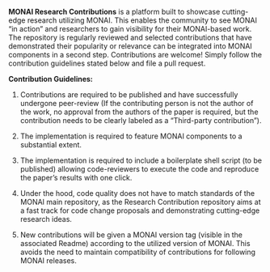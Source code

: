 **MONAI Research Contributions** is a platform built to showcase cutting-edge research utilizing MONAI. This enables the community to see MONAI “in action” and  researchers to gain visibility for their MONAI-based work. The repository is regularly reviewed and selected contributions that have demonstrated their popularity or relevance can be integrated into MONAI components in a second step. Contributions are welcome! Simply follow the contribution guidelines stated below and file a pull request.

**Contribution Guidelines:**

1. Contributions are required to be published and have successfully undergone peer-review (If the contributing person is not the author of the work, no approval from the authors of the paper is required, but the contribution needs to be clearly labeled as a “Third-party contribution”).

2. The implementation is required to feature MONAI components to a substantial extent.

3. The implementation is required to include a boilerplate shell script (to be published) allowing code-reviewers to execute the code and reproduce the paper’s results with one click.

4. Under the hood, code quality does not have to match standards of the MONAI main repository, as the Research Contribution repository aims at a fast track for code change proposals and demonstrating cutting-edge research ideas.

5. New contributions will be given a MONAI version tag (visible in the associated Readme) according to the utilized version of MONAI. This avoids the need to maintain compatibility of contributions for following MONAI releases.
